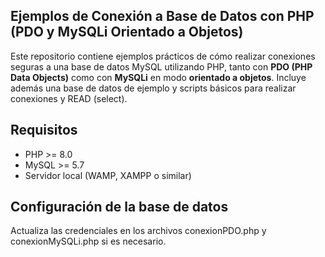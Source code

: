 ## Ejemplos de Conexión a Base de Datos con PHP (PDO y MySQLi Orientado a Objetos)

Este repositorio contiene ejemplos prácticos de cómo realizar conexiones seguras a una base de datos MySQL utilizando PHP, 
tanto con **PDO (PHP Data Objects)** como con **MySQLi** en modo **orientado a objetos**. Incluye además una base de datos de ejemplo y scripts básicos para realizar conexiones y READ (select).

## Requisitos
- PHP >= 8.0
- MySQL >= 5.7
- Servidor local (WAMP, XAMPP o similar)


## Configuración de la base de datos
Actualiza las credenciales en los archivos conexionPDO.php y conexionMySQLi.php si es necesario.
